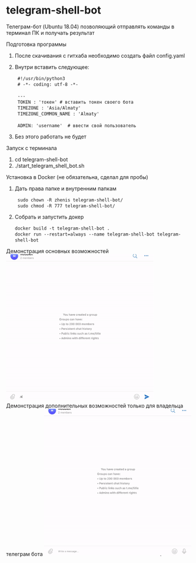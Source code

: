 # telegram-shell-bot

Телеграм-бот (Ubuntu 18.04) позволяющий отправлять команды в терминал ПК и получать результат

Подготовка программы
1. После скачивания с гитхаба необходимо создать файл config.yaml
2. Внутри вставить следующее:
        
        #!/usr/bin/python3
        # -*- coding: utf-8 -*-

        ---
        TOKEN : 'токен' # вставить токен своего бота
        TIMEZONE : 'Asia/Almaty'
        TIMEZONE_COMMON_NAME : 'Almaty'

        ADMIN: 'username'  # ввести свой пользователь
3. Без этого работать не будет

Запуск с терминала
1. cd telegram-shell-bot
2. ./start_telegram_shell_bot.sh


Установка в Docker (не обязательна, сделал для пробы)

1. Дать права папке и внутренним папкам

        sudo chown -R zhenis telegram-shell-bot/
        sudo chmod -R 777 telegram-shell-bot/

2. Собрать и запустить докер

       docker build -t telegram-shell-bot .
       docker run --restart=always --name telegram-shell-bot telegram-shell-bot
       
<p>
Демонстрация основных возможностей
        <img src="https://github.com/zhenisduissekov/telegram-shell-bot/blob/master/images/overview.gif?inline=false" width="400" height="400" />
Демонстрация дополнительных возможностей только для владельца телеграм бота
        <img src="https://github.com/zhenisduissekov/telegram-shell-bot/blob/master/images/extra.gif?inline=false" width="400" height="400" />
</p>

